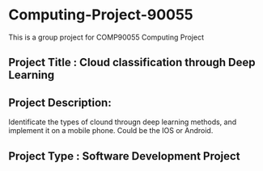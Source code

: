 # Computing-Project-90055
This is a group project for COMP90055 Computing Project

## Project Title : Cloud classification through Deep Learning

## Project Description:
Identificate the types of clound througn deep learning methods, and implement it on a mobile phone. Could be the IOS or Android.


## Project Type : Software Development Project
